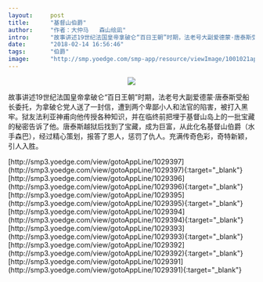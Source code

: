 ```yaml
---
layout:     post
title:      "基督山伯爵"
author:     "作者：大仲马   森山绘凪"
intro:      "故事讲述19世纪法国皇帝拿破仑“百日王朝”时期，法老号大副爱德蒙·唐泰斯受船长委托，为拿破仑党人送了一封信，遭到两个卑鄙小人和法官的陷害，被打入黑牢。狱友法利亚神甫向他传授各种知识，并在临终前把埋于基督山岛上的一批宝藏的秘密告诉了他。唐泰斯越狱后找到了宝藏，成为巨富，从此化名基督山伯爵（水手森巴），经过精心策划，报答了恩人，惩罚了仇人。充满传奇色彩，奇特新颖，引人入胜。"
date:       "2018-02-14 16:56:46"
tags:       "伯爵"
image:      "http://smp.yoedge.com/smp-app/resource/viewImage/1001021appline.png"
---
```

<div style="text-align: center">
<p><img src="http://smp.yoedge.com/smp-app/resource/viewImage/1001021appline.png"/></p>
</div>
<p class="post-meta">
<span>故事讲述19世纪法国皇帝拿破仑“百日王朝”时期，法老号大副爱德蒙·唐泰斯受船长委托，为拿破仑党人送了一封信，遭到两个卑鄙小人和法官的陷害，被打入黑牢。狱友法利亚神甫向他传授各种知识，并在临终前把埋于基督山岛上的一批宝藏的秘密告诉了他。唐泰斯越狱后找到了宝藏，成为巨富，从此化名基督山伯爵（水手森巴），经过精心策划，报答了恩人，惩罚了仇人。充满传奇色彩，奇特新颖，引人入胜。</span>
</p>
[http://smp3.yoedge.com/view/gotoAppLine/1029397](http://smp3.yoedge.com/view/gotoAppLine/1029397){:target="_blank"}
[http://smp3.yoedge.com/view/gotoAppLine/1029396](http://smp3.yoedge.com/view/gotoAppLine/1029396){:target="_blank"}
[http://smp3.yoedge.com/view/gotoAppLine/1029395](http://smp3.yoedge.com/view/gotoAppLine/1029395){:target="_blank"}
[http://smp3.yoedge.com/view/gotoAppLine/1029394](http://smp3.yoedge.com/view/gotoAppLine/1029394){:target="_blank"}
[http://smp3.yoedge.com/view/gotoAppLine/1029393](http://smp3.yoedge.com/view/gotoAppLine/1029393){:target="_blank"}
[http://smp3.yoedge.com/view/gotoAppLine/1029392](http://smp3.yoedge.com/view/gotoAppLine/1029392){:target="_blank"}
[http://smp3.yoedge.com/view/gotoAppLine/1029391](http://smp3.yoedge.com/view/gotoAppLine/1029391){:target="_blank"}


